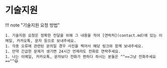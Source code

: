 # 기술지원

!!! note "기술지원 요청 방법"

    1. 기술지원 요청은 정확한 전달을 위해 그 내용을 적어 [연락처](contact.md)에 있는 이메일, 카카오톡, 문자 등으로 보내주세요.
    1. 각종 오류에 관련된 문의일 경우 사진을 찍어서 해당 링크와 함께 보내주세요.
    1. 만약 긴급한 문제가 생기면 24시간 언제라도 전화로 연락주세요.
    1. 나는 이메일, 카카오톡, 문자보다 전화가 편하다 하시는 분들은 ^^==그냥 전화주세요==^^😄
